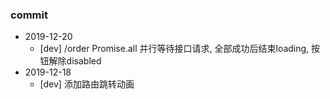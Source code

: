 ### commit
  - 2019-12-20 
    - [dev] /order Promise.all 并行等待接口请求, 全部成功后结束loading, 按钮解除disabled
  - 2019-12-18 
    - [dev] 添加路由跳转动画
  